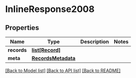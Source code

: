 # InlineResponse2008

## Properties
Name | Type | Description | Notes
------------ | ------------- | ------------- | -------------
**records** | [**list[Record]**](Record.md) |  | 
**meta** | [**RecordsMetadata**](RecordsMetadata.md) |  | 

[[Back to Model list]](../README.md#documentation-for-models) [[Back to API list]](../README.md#documentation-for-api-endpoints) [[Back to README]](../README.md)

